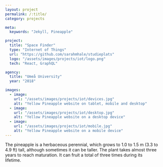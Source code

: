 ```yaml
---
layout: project
permalink: /:title/
category: projects

meta:
  keywords: "Jekyll, Pineapple"

project:
  title: "Space Finder"
  type: "Internet of Things"
  url: "https://github.com/sarahmhale/studieplats"
  logo: "/assets/images/projects/iot/logo.png"
  tech: "React, GraphQL"

agency:
  title: "Umeå University"
  year: "2018"

images:
  - image:
    url: "/assets/images/projects/iot/devices.jpg"
    alt: "Yellow Pineapple website on tablet, mobile and desktop"
  - image:
    url: "/assets/images/projects/iot/desktop.jpg"
    alt: "Yellow Pineapple website on a desktop device"
  - image:
    url: "/assets/images/projects/iot/mobile.jpg"
    alt: "Yellow Pineapple website on a mobile device"
---
```

<p>The pineapple is a herbaceous perennial, which grows to 1.0 to 1.5 m (3.3 to 4.9 ft) tall, although sometimes it can be taller. The plant takes almost three years to reach maturation. It can fruit a total of three times during its lifetime.</p>